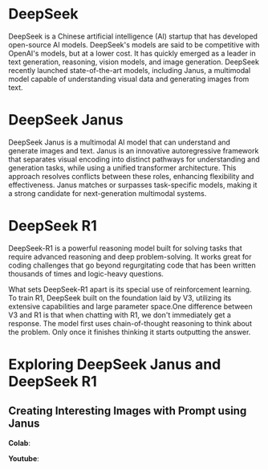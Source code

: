 # DeepSeek

DeepSeek is a Chinese artificial intelligence (AI) startup that has developed open-source AI models. DeepSeek's models are said to be competitive with OpenAI's models, but at a lower cost. It has quickly emerged as a leader in text generation, reasoning, vision models, and image generation. DeepSeek recently launched state-of-the-art models, including Janus, a multimodal model capable of understanding visual data and generating images from text.

# DeepSeek Janus

DeepSeek Janus is a multimodal AI model that can understand and generate images and text. Janus is an innovative autoregressive framework that separates visual encoding into distinct pathways for understanding and generation tasks, while using a unified transformer architecture. This approach resolves conflicts between these roles, enhancing flexibility and effectiveness. Janus matches or surpasses task-specific models, making it a strong candidate for next-generation multimodal systems.

# DeepSeek R1

DeepSeek-R1 is a powerful reasoning model built for solving tasks that require advanced reasoning and deep problem-solving. It works great for coding challenges that go beyond regurgitating code that has been written thousands of times and logic-heavy questions.

What sets DeepSeek-R1 apart is its special use of reinforcement learning. To train R1, DeepSeek built on the foundation laid by V3, utilizing its extensive capabilities and large parameter space.One difference between V3 and R1 is that when chatting with R1, we don't immediately get a response. The model first uses chain-of-thought reasoning to think about the problem. Only once it finishes thinking it starts outputting the answer.

# Exploring DeepSeek Janus and DeepSeek R1

## Creating Interesting Images with Prompt using Janus

**Colab**: 

**Youtube**:
